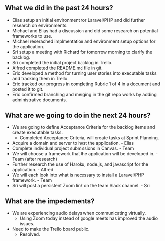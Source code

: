## What we did in the past 24 hours?   
- Elias setup an initial environment for Laravel/PHP and did further research on environments.   
- Michael and Elias had a discussion and did some research on potential frameworks to use.   
- Michael reserached implmentation and environment setup options for the application.  
- Sri setup a meeting with Richard for tomorrow morning to clarify the backlog.   
- Sri completed the initial project backlog in Trello.   
- Alfred completed the README.md file in git.   
- Eric developed a method for turning user stories into executable tasks and tracking them in Trello.    
- Eric tracked our progress in completing Rubric 1 of 4 in a document and posted it to git.  
- Eric confirmed branching and merging in the git repo works by adding administrative documents.    

## What are we going to do in the next 24 hours?  
- We are going to define Acceptance Criteria for the backlog items and create executable tasks.   
	- Completed Acceptance Criteria, will create tasks at Sprint Planning.      
- Acquire a domain and server to host the application. - Elias  
- Complete individual project submissions in Canvas. - Team   
- We will choose a framework that the application will be developed in. - Team (after research)  
- Further research the use of Haroku, node.js, and javascript for the application. - Alfred   
- We will each look into what is necessary to install a Laravel/PHP framework. - Team   
- Sri will post a persistent Zoom link on the team Slack channel. - Sri   

## What are the impedements?   
- We are experiencing audio delays when communicating virtually.   
	- Using Zoom today instead of google meets has improved the audio issues.   
- Need to make the Trello board public.  
	- Resolved.   